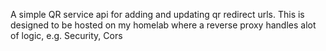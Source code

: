 A simple QR service api for adding and updating qr redirect urls.
This is designed to be hosted on my homelab where a reverse proxy handles alot of logic, e.g. Security, Cors
